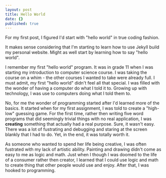 ```yaml
---
layout: post
title: Hello World
date: {}
published: true
---
```

For my first post, I figured I'd start with "hello world" in true coding fashion. 

It makes sense considering that I'm starting to learn how to use Jekyll build my personal website. Might as well start by learning how to say "hello world".

I remember my first "hello world" program. It was in grade 11 when I was starting my introduction to computer science course. I was taking the course on a whim - the other courses I wanted to take were already full. I must admit, my first "hello world" didn't feel all that special. I was filled with the wonder of having a computer do what I told it to. Growing up with technology, I was use to computers doing what I told them to. 

No, for me the wonder of programming started after I'd learned more of the basics. It started when for my first assignment, I was told to create a "high-low" guessing game. For the first time, rather then writing five word programs that did seemingly trivial things with no real application, I was **creating** something that actually had a real purpose. Sure, it wasn't easy. There was a lot of fustrating and debugging and staring at the screen blankly that I had to do. Yet, in the end, it was totally worth it. 

As someone who wanted to spend her life being creative, I was often fustrated with my lack of artistic ability. Painting and drawing didn't come as easy to me as logic and math. Just when I though I was doomed to the life of a consumer rather then creator, I learned that I could use logic and math to create thing that other people would use and enjoy. After that, I was hooked to programming.
